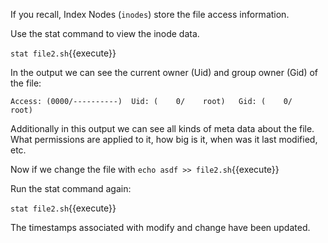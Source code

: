 If you recall, Index Nodes (`inodes`) store the file access information.

Use the stat command to view the inode data.

`stat file2.sh`{{execute}}

In the output we can see the current owner (Uid) and group owner (Gid) of the file:

```
Access: (0000/----------)  Uid: (    0/    root)   Gid: (    0/    root)
```

Additionally in this output we can see all kinds of meta data about the file. What permissions are applied to it, how big is it, when was it last modified, etc.

Now if we change the file with `echo asdf >> file2.sh`{{execute}}

Run the stat command again:

`stat file2.sh`{{execute}} 

The timestamps associated with modify and change have been updated.

